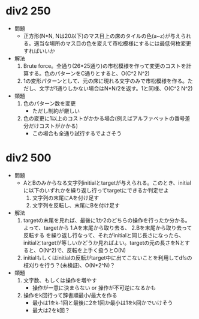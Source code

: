 # div2 250

- 問題
    - 正方形(N\*N, Nは20以下)のマス目上の床のタイルの色(a~z)が与えられる。適当な場所のマス目の色を変えて市松模様にするには最低何枚変更すればいいか
- 解法
    1. Brute force。全通り(26\*25通り)の市松模様を作って変更のコストを計算する。色のパターンをC通りとすると、O(C^2 N^2)
    2. 1の変形パターンとして、元の床に現れる文字のみで市松模様を作る。ただし、文字が1通りしかない場合はN\*N/2を返す。1と同様、O(C^2 N^2)
- 類題
    1. 色のパターン数を変更
        - ただし制約が厳しい
    2. 色の変更に1以上のコストがかかる場合(例えばアルファベットの番号差分だけコストがかかる)
        - この場合も全通り試行するでよさそう

# div2 500

  * 問題
      * AとBのみからなる文字列initialとtargetが与えられる。このとき、initialに以下のいずれかを繰り返し行ってtargetにできるか判定せよ
          1. 文字列の末尾にAを付け足す
          2. 文字列を反転し、末尾にBを付け足す
  * 解法
      1. targetの末尾を見れば、最後に1か2のどちらの操作を行ったか分かる。よって、targetから 1.Aを末尾から取り去る、 2.Bを末尾から取り去って反転する を繰り返し行なって、それがinitialと同じ長さになったら、initialとtargetが等しいかどうか見ればよい。targetの元の長さをNとすると、O(N^2)で、反転を上手く扱うとO(N)
      2. initialもしくはinitialの反転がtarget中に出てこないことを利用してdfsの枝刈りを行う？(未検証)、O(N\*2^N)？
  * 類題
      1. 文字数、もしくは操作を増やす
          * 操作が一意に決まらない or 操作が不可逆になるかも
      2. 操作をk回行って辞書順最小/最大を作る
          * 最小は1をk-1回と最後に2を1回か最小は1をk回かでいけそう
          * 最大は2をk回？

      
